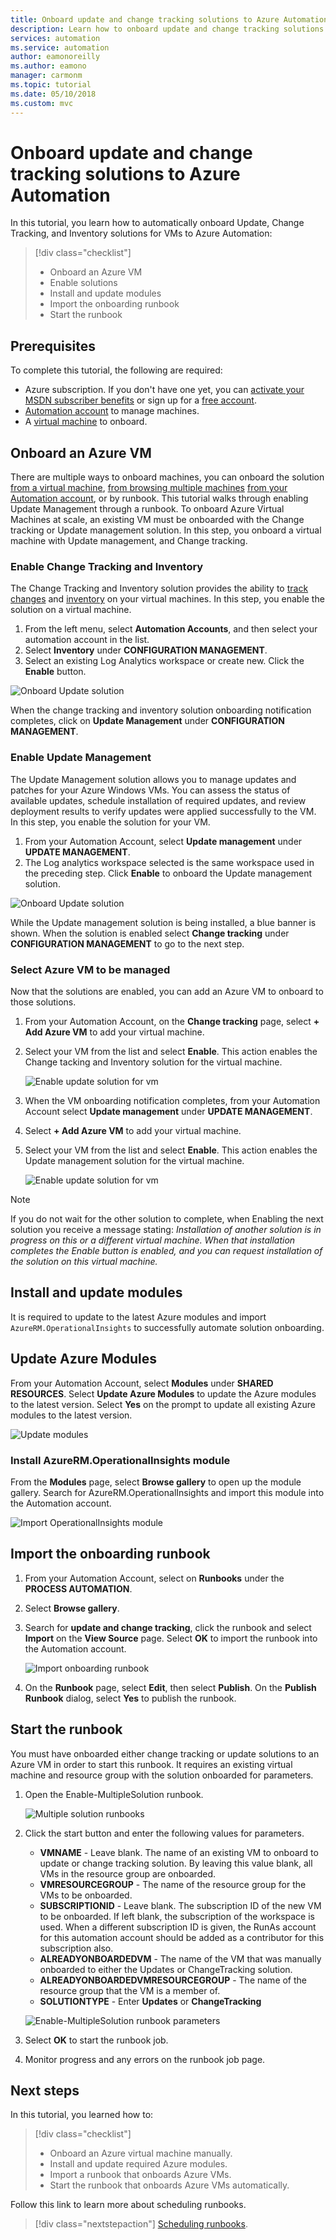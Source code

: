 ```yaml
---
title: Onboard update and change tracking solutions to Azure Automation
description: Learn how to onboard update and change tracking solutions to Azure Automation.
services: automation
ms.service: automation
author: eamonoreilly
ms.author: eamono
manager: carmonm
ms.topic: tutorial
ms.date: 05/10/2018
ms.custom: mvc
---
```

# Onboard update and change tracking solutions to Azure Automation

In this tutorial, you learn how to automatically onboard Update, Change Tracking, and Inventory solutions for VMs to Azure Automation:

> [!div class="checklist"]
> * Onboard an Azure VM
> * Enable solutions
> * Install and update modules
> * Import the onboarding runbook
> * Start the runbook

## Prerequisites

To complete this tutorial, the following are required:

* Azure subscription. If you don't have one yet, you can [activate your MSDN subscriber benefits](https://azure.microsoft.com/pricing/member-offers/msdn-benefits-details/) or sign up for a [free account](https://azure.microsoft.com/free/?WT.mc_id=A261C142F).
* [Automation account](automation-offering-get-started.md) to manage machines.
* A [virtual machine](../virtual-machines/windows/quick-create-portal.md) to onboard.

## Onboard an Azure VM

There are multiple ways to onboard machines, you can onboard the solution [from a virtual machine](automation-onboard-solutions-from-vm.md), [from browsing multiple machines](automation-onboard-solutions-from-browse.md) [from your Automation account](automation-onboard-solutions-from-automation-account.md),  or by runbook. This tutorial walks through enabling Update Management through a runbook. To onboard Azure Virtual Machines at scale, an existing VM must be onboarded with the Change tracking or Update management solution. In this step, you onboard a virtual machine with Update management, and Change tracking.

### Enable Change Tracking and Inventory

The Change Tracking and Inventory solution provides the ability to [track changes](automation-vm-change-tracking.md) and [inventory](automation-vm-inventory.md) on your virtual machines. In this step, you enable the solution on a virtual machine.

1. From the left menu, select **Automation Accounts**, and then select your automation account in the list.
1. Select **Inventory** under **CONFIGURATION MANAGEMENT**.
1. Select an existing Log Analytics workspace or create new. Click the **Enable** button.

![Onboard Update solution](media/automation-onboard-solutions/inventory-onboard.png)

When the change tracking and inventory solution onboarding notification completes, click on **Update Management** under **CONFIGURATION MANAGEMENT**.

### Enable Update Management

The Update Management solution allows you to manage updates and patches for your Azure Windows VMs. You can assess the status of available updates, schedule installation of required updates, and review deployment results to verify updates were applied successfully to the VM. In this step, you enable the solution for your VM.

1. From your Automation Account, select **Update management** under **UPDATE MANAGEMENT**.
1. The Log analytics workspace selected is the same workspace used in the preceding step. Click **Enable** to onboard the Update management solution.

![Onboard Update solution](media/automation-onboard-solutions/update-onboard.png)

While the Update management solution is being installed, a blue banner is shown. When the solution is enabled select **Change tracking** under **CONFIGURATION MANAGEMENT** to go to the next step.

### Select Azure VM to be managed

Now that the solutions are enabled, you can add an Azure VM to onboard to those solutions.

1. From your Automation Account, on the **Change tracking** page, select **+ Add Azure VM** to add your virtual machine.

1. Select your VM from the list and select **Enable**. This action enables the Change tacking and Inventory solution for the virtual machine.

   ![Enable update solution for vm](media/automation-onboard-solutions/enable-change-tracking.png)

1. When the VM onboarding notification completes, from your Automation Account select **Update management** under **UPDATE MANAGEMENT**.

1. Select **+ Add Azure VM** to add your virtual machine.

1. Select your VM from the list and select **Enable**. This action enables the Update management solution for the virtual machine.

   ![Enable update solution for vm](media/automation-onboard-solutions/enable-update.png)

> [!NOTE]
> If you do not wait for the other solution to complete, when Enabling the next solution you receive a message stating: *Installation of another solution is in progress on this or a different virtual machine. When that installation completes the Enable button is enabled, and you can request installation of the solution on this virtual machine.*

## Install and update modules

It is required to update to the latest Azure modules and import `AzureRM.OperationalInsights` to successfully automate solution onboarding.

## Update Azure Modules

From your Automation Account, select **Modules** under **SHARED RESOURCES**. Select **Update Azure Modules** to update the Azure modules to the latest version. Select **Yes** on the prompt to update all existing Azure modules to the latest version.

![Update modules](media/automation-onboard-solutions/update-modules.png)

### Install AzureRM.OperationalInsights module

From the **Modules** page, select **Browse gallery** to open up the module gallery. Search for AzureRM.OperationalInsights and import this module into the Automation account.

![Import OperationalInsights module](media/automation-onboard-solutions/import-operational-insights-module.png)

## Import the onboarding runbook

1. From your Automation Account, select on **Runbooks** under the **PROCESS AUTOMATION**.
1. Select **Browse gallery**.
1. Search for **update and change tracking**, click the runbook and select **Import** on the **View Source** page. Select **OK** to import the runbook into the Automation account.

   ![Import onboarding runbook](media/automation-onboard-solutions/import-from-gallery.png)

1. On the **Runbook** page, select **Edit**, then select **Publish**. On the **Publish Runbook** dialog, select **Yes** to publish the runbook.

## Start the runbook

You must have onboarded either change tracking or update solutions to an Azure VM in order to start this runbook. It requires an existing virtual machine and resource group with the solution onboarded for parameters.

1. Open the Enable-MultipleSolution runbook.

   ![Multiple solution runbooks](media/automation-onboard-solutions/runbook-overview.png)

1. Click the start button and enter the following values for parameters.

   * **VMNAME** - Leave blank. The name of an existing VM to onboard to update or change tracking solution. By leaving this value blank, all VMs in the resource group are onboarded.
   * **VMRESOURCEGROUP** - The name of the resource group for the VMs to be onboarded.
   * **SUBSCRIPTIONID** - Leave blank. The subscription ID of the new VM to be onboarded. If left blank, the subscription of the workspace is used. When a different subscription ID is given, the RunAs account for this automation account should be added as a contributor for this subscription also.
   * **ALREADYONBOARDEDVM** - The name of the VM that was manually onboarded to either the Updates or ChangeTracking solution.
   * **ALREADYONBOARDEDVMRESOURCEGROUP** - The name of the resource group that the VM is a member of.
   * **SOLUTIONTYPE** - Enter **Updates** or **ChangeTracking**

   ![Enable-MultipleSolution runbook parameters](media/automation-onboard-solutions/runbook-parameters.png)

1. Select **OK** to start the runbook job.
1. Monitor progress and any errors on the runbook job page.

## Next steps

In this tutorial, you learned how to:

> [!div class="checklist"]
> * Onboard an Azure virtual machine manually.
> * Install and update required Azure modules.
> * Import a runbook that onboards Azure VMs.
> * Start the runbook that onboards Azure VMs automatically.

Follow this link to learn more about scheduling runbooks.

> [!div class="nextstepaction"]
> [Scheduling runbooks](automation-schedules.md).
